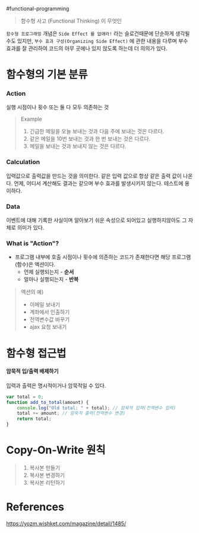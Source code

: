 #functional-programming

> 함수형 사고 (Functional Thinking) 이 무엇인 

`함수형 프로그래밍` 개념은 `Side Effect 를 없애라!` 라는 슬로건때문에 단순하게 생각될 수도 있지만,
`부수 효과 구성(Organizing Side Effect)` 에 관한 내용을 다루며 부수 효과를 잘 관리하여 코드의 아무 곳에나 있지 않도록 하는데 더 의의가 있다.

# 함수형의 기본 분류

### Action
실행 시점이나 횟수 또는 둘 다 모두 의존하는 것 
> Example
> 1. 긴급한 메일을 오늘 보내는 것과 다음 주에 보내는 것은 다르다.
> 2. 같은 메일을 10번 보내는 것과 한 번 보내는 것은 다르다.
> 3. 메일을 보내는 것과 보내지 않는 것은 다르다.

### Calculation
입력값으로 출력값을 만드는 것을 의미한다.
같은 입력 값으로 항상 같은 출력 값이 나온다.
언제, 어디서 계산해도 결과는 같으며 부수 효과를 발생시키지 않는다.
테스트에 용이하다.

### Data
이벤트에 대해 기록한 사실이며 알아보기 쉬운 속성으로 되어있고 실행하지않아도 그 자체로 의미가 있다.

### What is "Action"?
* 프로그램 내부에 호출 시점이나 횟수에 의존하는 코드가 존재한다면 해당 프로그램(함수)은 액션이다.
	* 언제 실행되는지 - **순서**
	* 얼마나 실행되는지 - **반복**
> 액션의 예)
>	* 이메일 보내기
>	* 계좌에서 인출하기
>	* 전역변수값 바꾸기
>	* ajax 요청 보내기


# 함수형 접근법
#### 암묵적 입/출력 배제하기
입력과 출력은 명시적이거나 암묵적일 수 있다.
```javascript
var total = 0;
function add_to_total(amount) {
	console.log("Old total: " + total); // 암묵적 입력(전역변수 입력)
	total += amount; // 암묵적 출력(전역변수 변경)
	return total;
}
```

# Copy-On-Write 원칙
> 1. 복사본 만들기
> 2. 복사본 변경하기
> 3. 복사본 리턴하기

# References
https://yozm.wishket.com/magazine/detail/1485/
 